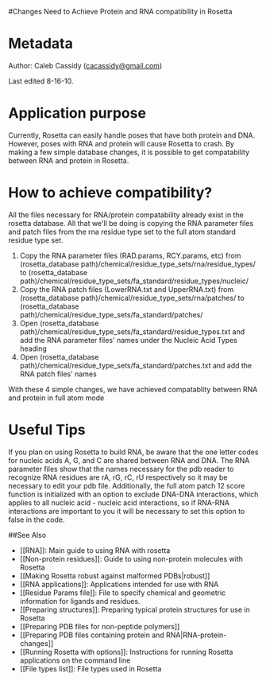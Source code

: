 #Changes Need to Achieve Protein and RNA compatibility in Rosetta

Metadata
========

Author: Caleb Cassidy (cacassidy@gmail.com)

Last edited 8-16-10.

Application purpose
===========================================

Currently, Rosetta can easily handle poses that have both protein and DNA. However, poses with RNA and protein will cause Rosetta to crash. By making a few simple database changes, it is possible to get compatability between RNA and protein in Rosetta.

How to achieve compatibility?
=============================

All the files necessary for RNA/protein compatability already exist in the rosetta database. All that we'll be doing is copying the RNA parameter files and patch files from the rna residue type set to the full atom standard residue type set.

1. Copy the RNA parameter files (RAD.params, RCY.params, etc) from (rosetta\_database path)/chemical/residue\_type\_sets/rna/residue\_types/ to (rosetta\_database path)/chemical/residue\_type\_sets/fa\_standard/residue\_types/nucleic/
2. Copy the RNA patch files (LowerRNA.txt and UpperRNA.txt) from (rosetta\_database path)/chemical/residue\_type\_sets/rna/patches/ to (rosetta\_database path)/chemical/residue\_type\_sets/fa\_standard/patches/
3. Open (rosetta\_database path)/chemical/residue\_type\_sets/fa\_standard/residue\_types.txt and add the RNA parameter files' names under the Nucleic Acid Types heading
4. Open (rosetta\_database path)/chemical/residue\_type\_sets/fa\_standard/patches.txt and add the RNA patch files' names

With these 4 simple changes, we have achieved compatablity between RNA and protein in full atom mode

Useful Tips
===========

If you plan on using Rosetta to build RNA, be aware that the one letter codes for nucleic acids A, G, and C are shared between RNA and DNA. The RNA parameter files show that the names necessary for the pdb reader to recognize RNA residues are rA, rG, rC, rU respectively so it may be necessary to edit your pdb file. Additionally, the full atom patch 12 score function is initialized with an option to exclude DNA-DNA interactions, which applies to all nucleic acid - nucleic acid interactions, so if RNA-RNA interactions are important to you it will be necessary to set this option to false in the code.

##See Also

* [[RNA]]: Main guide to using RNA with rosetta
* [[Non-protein residues]]: Guide to using non-protein molecules with Rosetta
* [[Making Rosetta robust against malformed PDBs|robust]]
* [[RNA applications]]: Applications intended for use with RNA
* [[Residue Params file]]: File to specify chemical and geometric information for ligands and residues.
* [[Preparing structures]]: Preparing typical protein structures for use in Rosetta
* [[Preparing PDB files for non-peptide polymers]]
* [[Preparing PDB files containing protein and RNA|RNA-protein-changes]]
* [[Running Rosetta with options]]: Instructions for running Rosetta applications on the command line
* [[File types list]]: File types used in Rosetta